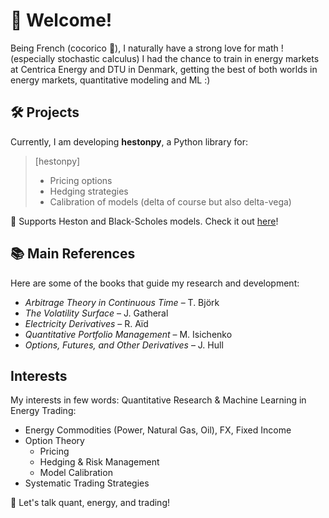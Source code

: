 # 👋 Welcome!
Being French (cocorico :chicken:), I naturally have a strong love for math ! (especially stochastic calculus) I had the chance to train in energy markets at Centrica Energy and DTU in Denmark, getting the best of both worlds in energy markets, quantitative modeling and ML :)

## 🛠️ Projects  
Currently, I am developing **hestonpy**, a Python library for:  
> [hestonpy]
> - Pricing options
> - Hedging strategies
> - Calibration of models (delta of course but also delta-vega)

📌 Supports Heston and Black-Scholes models. Check it out [here](https://github.com/SarcasticMatrix/hestonpy)!

## 📚 Main References  
Here are some of the books that guide my research and development:  
- *Arbitrage Theory in Continuous Time* – T. Björk  
- *The Volatility Surface* – J. Gatheral  
- *Electricity Derivatives* – R. Aïd  
- *Quantitative Portfolio Management* – M. Isichenko  
- *Options, Futures, and Other Derivatives* – J. Hull  

## Interests
My interests in few words: Quantitative Research & Machine Learning in Energy Trading:
- Energy Commodities (Power, Natural Gas, Oil), FX, Fixed Income  
- Option Theory
  - Pricing 
  - Hedging & Risk Management  
  - Model Calibration  
- Systematic Trading Strategies

💬 Let's talk quant, energy, and trading!
